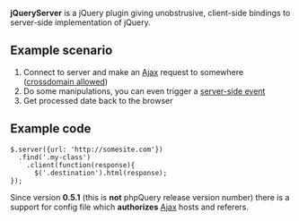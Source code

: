**jQueryServer** is a jQuery plugin giving unobstrusive, client-side bindings to server-side implementation of jQuery.

## Example scenario ##
  1. Connect to server and make an [Ajax](http://code.google.com/p/phpquery/wiki/Ajax) request to somewhere ([crossdomain allowed](http://code.google.com/p/phpquery/wiki/CrossDomainAjax))
  1. Do some manipulations, you can even trigger a [server-side event](http://code.google.com/p/phpquery/wiki/Events#Server_Side_Events)
  1. Get processed date back to the browser

## Example code ##
```
$.server({url: 'http://somesite.com'})
  .find('.my-class')
    .client(function(response){
      $('.destination').html(response);
});
```
Since version **0.5.1** (this is **not** phpQuery release version number) there is a support for config file which **authorizes** [Ajax](http://code.google.com/p/phpquery/wiki/Ajax) hosts and referers.